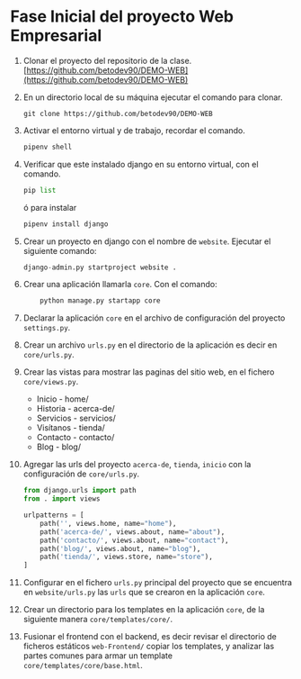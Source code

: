 # Fase Inicial del proyecto Web Empresarial

1. Clonar el proyecto del repositorio de la clase. [https://github.com/betodev90/DEMO-WEB](https://github.com/betodev90/DEMO-WEB)

2. En un directorio local de su máquina ejecutar el comando para clonar.

    `git clone https://github.com/betodev90/DEMO-WEB`

3. Activar el entorno virtual y de trabajo, recordar el comando.
    ```python
    pipenv shell
    ```
4. Verificar que este instalado django en su entorno virtual, con el comando.
    ```python
    pip list
    ```
    ó para instalar

    ```python
    pipenv install django
    ```

5. Crear un proyecto en django con el nombre de `website`. Ejecutar el siguiente comando:

    ```python
    django-admin.py startproject website .
    ```

6. Crear una aplicación llamarla `core`. Con el comando:

    ```python
        python manage.py startapp core
    ```
7. Declarar la aplicación `core` en el archivo de configuración del proyecto `settings.py`.

8. Crear un archivo `urls.py` en el directorio de la aplicación es decir en `core/urls.py`.

9. Crear las vistas para mostrar las paginas del sitio web, en el fichero `core/views.py`.

    * Inicio - home/
    * Historia - acerca-de/
    * Servicios - servicios/
    * Visítanos - tienda/
    * Contacto - contacto/
    * Blog - blog/

10. Agregar las urls del proyecto `acerca-de`, `tienda`, `inicio` con la configuración de `core/urls.py`.

    ```python
    from django.urls import path
    from . import views

    urlpatterns = [
        path('', views.home, name="home"),
        path('acerca-de/', views.about, name="about"),
        path('contacto/', views.about, name="contact"),
        path('blog/', views.about, name="blog"),
        path('tienda/', views.store, name="store"),
    ]
    ```

11. Configurar en el fichero `urls.py` principal del proyecto que se encuentra en `website/urls.py` las `urls` que se crearon en la aplicación `core`.

12. Crear un directorio para los templates en la aplicación `core`, de la siguiente manera `core/templates/core/`.

13. Fusionar el frontend con el backend, es decir revisar el directorio de ficheros estáticos `web-Frontend/` copiar los templates, y analizar las partes comunes para armar un template `core/templates/core/base.html`.
